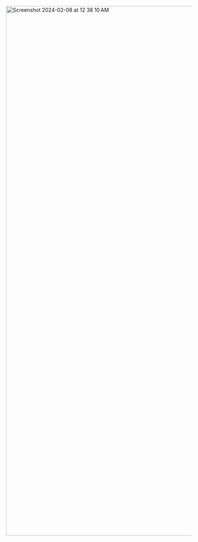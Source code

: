 <img width="1440" alt="Screenshot 2024-02-08 at 12 38 10 AM" src="https://github.com/Hs918131/CSS_Projects/assets/91822610/515ded01-6dd3-4fc1-8242-1f9337237e89">
